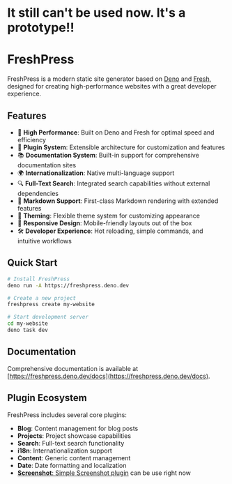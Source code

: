 # It still can't be used now. It's a prototype!!

# FreshPress

FreshPress is a modern static site generator based on [Deno](https://deno.land) and [Fresh](https://fresh.deno.dev), designed for creating high-performance websites with a great developer experience.

## Features

- 🚀 **High Performance**: Built on Deno and Fresh for optimal speed and efficiency
- 🔌 **Plugin System**: Extensible architecture for customization and features
- 📚 **Documentation System**: Built-in support for comprehensive documentation sites
- 🌍 **Internationalization**: Native multi-language support
- 🔍 **Full-Text Search**: Integrated search capabilities without external dependencies
- 📝 **Markdown Support**: First-class Markdown rendering with extended features
- 🎨 **Theming**: Flexible theme system for customizing appearance
- 📱 **Responsive Design**: Mobile-friendly layouts out of the box
- 🛠️ **Developer Experience**: Hot reloading, simple commands, and intuitive workflows

## Quick Start

```bash
# Install FreshPress
deno run -A https://freshpress.deno.dev

# Create a new project
freshpress create my-website

# Start development server
cd my-website
deno task dev
```

## Documentation

Comprehensive documentation is available at [https://freshpress.deno.dev/docs](https://freshpress.deno.dev/docs).

## Plugin Ecosystem

FreshPress includes several core plugins:

- **Blog**: Content management for blog posts
- **Projects**: Project showcase capabilities
- **Search**: Full-text search functionality
- **i18n**: Internationalization support
- **Content**: Generic content management
- **Date**: Date formatting and localization
- [ **Screenshot**: Simple Screenshot plugin](https://github.com/SisyphusZheng/fresh-plugins-screenshot) can be use right now
